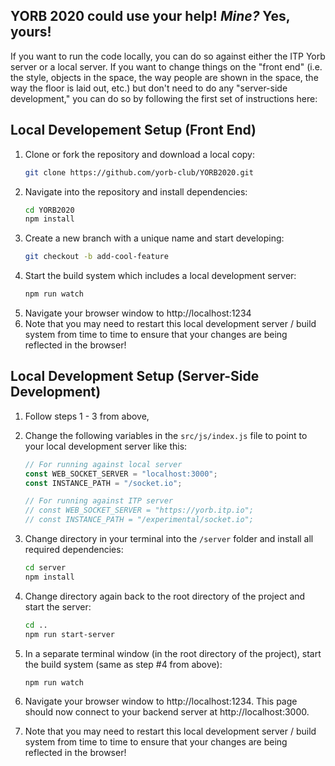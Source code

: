 ## YORB 2020 could use **your** help!  *Mine?*  Yes, yours!  

If you want to run the code locally, you can do so against either the ITP Yorb server or a local server.  If you want to change things on the "front end" (i.e. the style, objects in the space, the way people are shown in the space, the way the floor is laid out, etc.) but don't need to do any "server-side development," you can do so by following the first set of instructions here:

## Local Developement Setup (Front End)

1. Clone or fork the repository and download a local copy:
    ```bash
    git clone https://github.com/yorb-club/YORB2020.git
    ```
2. Navigate into the repository and install dependencies:
    ```bash
    cd YORB2020
    npm install
    ```
3. Create a new branch with a unique name and start developing:
    ```bash
    git checkout -b add-cool-feature
    ```
4. Start the build system which includes a local development server:
    ```bash
    npm run watch
    ```
5. Navigate your browser window to http://localhost:1234
6. Note that you may need to restart this local development server / build system from time to time to ensure that your changes are being reflected in the browser!


## Local Development Setup (Server-Side Development)

1. Follow steps 1 - 3  from above, 
2. Change the following variables in the `src/js/index.js` file to point to your local development server like this:
    ```js
    // For running against local server
    const WEB_SOCKET_SERVER = "localhost:3000";
    const INSTANCE_PATH = "/socket.io";

    // For running against ITP server
    // const WEB_SOCKET_SERVER = "https://yorb.itp.io";
    // const INSTANCE_PATH = "/experimental/socket.io";
    ```

3. Change directory in your terminal into the `/server` folder and install all required dependencies:
    ```bash
    cd server
    npm install
    ```
4. Change directory again back to the root directory of the project and start the server:
    ```bash
    cd ..
    npm run start-server
    ```
5. In a separate terminal window (in the root directory of the project), start the build system (same as step #4 from above):
    ```bash
    npm run watch
    ```
6. Navigate your browser window to http://localhost:1234.  This page should now connect to your backend server at http://localhost:3000.
7. Note that you may need to restart this local development server / build system from time to time to ensure that your changes are being reflected in the browser!
